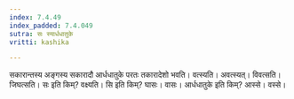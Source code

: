 ```yaml
---
index: 7.4.49
index_padded: 7.4.049
sutra: सः स्यार्धधातुके
vritti: kashika

---
```

सकारान्तस्य अङ्गस्य सकारादौ आर्धधातुके परतः तकारादेशो भवति। वत्स्यति। अवत्स्यत्। विवत्सति। जिघत्सति। सः इति किम्? वक्ष्यति। सि इति किम्? घासः। वासः। आर्धधातुके इति किम्? आस्से। वस्से।